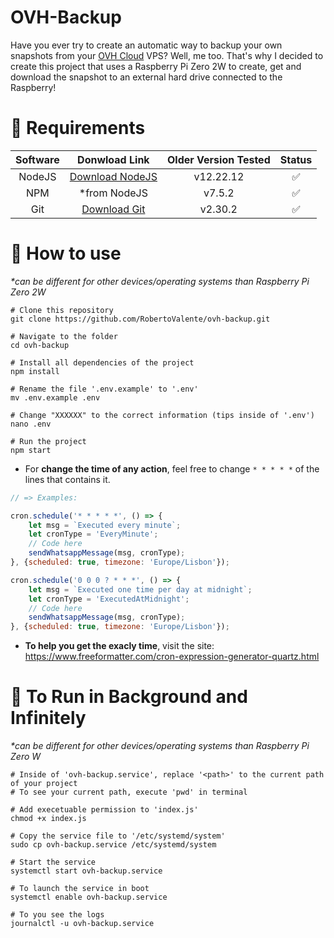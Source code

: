 # OVH-Backup
Have you ever try to create an automatic way to backup your own snapshots from your [OVH Cloud](https://github.com/ovh) VPS? Well, me too. That's why I decided to create this project that uses a Raspberry Pi Zero 2W to create, get and download the snapshot to an external hard drive connected to the Raspberry!

# 📌 Requirements
| Software |                   Donwload Link                   | Older Version Tested | Status |
|:--------:|:-------------------------------------------------:|:--------------------:|:------:|
|  NodeJS  | [Download NodeJS](https://nodejs.org/en/download) |       v12.22.12      |    ✅   |
|    NPM   |                    *from NodeJS                   |        v7.5.2        |    ✅   |
|    Git   |   [Download Git](https://git-scm.com/downloads)   |        v2.30.2       |    ✅   |

# 📌 How to use
<em>*can be different for other devices/operating systems than Raspberry Pi Zero 2W</em>
```console
# Clone this repository
git clone https://github.com/RobertoValente/ovh-backup.git

# Navigate to the folder
cd ovh-backup

# Install all dependencies of the project
npm install

# Rename the file '.env.example' to '.env'
mv .env.example .env

# Change "XXXXXX" to the correct information (tips inside of '.env')
nano .env

# Run the project
npm start
```
- For **change the time of any action**, feel free to change <code>* * * * *</code>  of the lines that contains it.
```js
// => Examples:

cron.schedule('* * * * *', () => {
    let msg = `Executed every minute`;
    let cronType = 'EveryMinute';
    // Code here
    sendWhatsappMessage(msg, cronType);
}, {scheduled: true, timezone: 'Europe/Lisbon'});

cron.schedule('0 0 0 ? * * *', () => {
    let msg = `Executed one time per day at midnight`;
    let cronType = 'ExecutedAtMidnight';
    // Code here
    sendWhatsappMessage(msg, cronType);
}, {scheduled: true, timezone: 'Europe/Lisbon'});

```
- **To help you get the exacly time**, visit the site: https://www.freeformatter.com/cron-expression-generator-quartz.html

# 📌 To Run in Background and Infinitely
<em>*can be different for other devices/operating systems than Raspberry Pi Zero W</em>
```console
# Inside of 'ovh-backup.service', replace '<path>' to the current path of your project
# To see your current path, execute 'pwd' in terminal

# Add execetuable permission to 'index.js'
chmod +x index.js

# Copy the service file to '/etc/systemd/system'
sudo cp ovh-backup.service /etc/systemd/system

# Start the service
systemctl start ovh-backup.service

# To launch the service in boot
systemctl enable ovh-backup.service

# To you see the logs
journalctl -u ovh-backup.service
```

